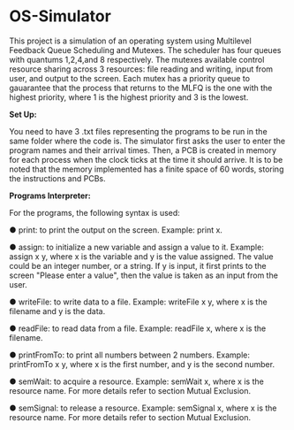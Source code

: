 # OS-Simulator
This project is a simulation of an operating system using Multilevel Feedback Queue Scheduling and Mutexes. The scheduler has four queues with quantums 1,2,4,and 8 respectively. The mutexes available control resource sharing across 3 resources: file reading and writing, input from user, and output to the screen. Each mutex has a priority queue to gauarantee that the process that returns to the MLFQ is the one with the highest priority, where 1 is the highest priority and 3 is the lowest.

**Set Up:**

You need to have 3 .txt files representing the programs to be run in the same folder where the code is. The simulator first asks the user to enter the program names and their arrival times. Then, a PCB is created in memory for each process when the clock ticks at the time it should arrive. It is to be noted that the memory implemented has a finite space of 60 words, storing the instructions and PCBs. 

**Programs Interpreter:**

For the programs, the following syntax is used:

● print: to print the output on the screen. Example: print x.

● assign: to initialize a new variable and assign a value to it. Example: assign x y, where x is
the variable and y is the value assigned. The value could be an integer number, or a string. If
y is input, it first prints to the screen "Please enter a value", then the value is taken as an
input from the user.

● writeFile: to write data to a file. Example: writeFile x y, where x is the filename and y is the
data.

● readFile: to read data from a file. Example: readFile x, where x is the filename.

● printFromTo: to print all numbers between 2 numbers. Example: printFromTo x y, where x
is the first number, and y is the second number.

● semWait: to acquire a resource. Example: semWait x, where x is the resource name. For
more details refer to section Mutual Exclusion.

● semSignal: to release a resource. Example: semSignal x, where x is the resource name. For
more details refer to section Mutual Exclusion.
